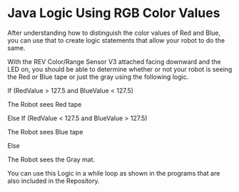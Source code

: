 # Java Logic Using RGB Color Values

After understanding how to distinguish the color values of Red and Blue, you can use that to create logic statements that allow your robot to do the same.

With the REV Color/Range Sensor V3 attached facing downward and the LED on, you should be able to determine whether or not your robot is seeing the Red or Blue tape or just the gray using the following logic.

If (RedValue > 127.5 and BlueValue < 127.5)
 
 The Robot sees Red tape

Else If (RedValue < 127.5 and BlueValue > 127.5)

 The Robot sees Blue tape
 
Else

 The Robot sees the Gray mat.
 
You can use this Logic in a while loop as shown in the programs that are also included in the Repository.
